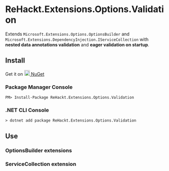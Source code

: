 # ReHackt.Extensions.Options.Validation
Extends `Microsoft.Extensions.Options.OptionsBuilder` and `Microsoft.Extensions.DependencyInjection.IServiceCollection` with **nested data annotations validation** and **eager validation on startup**.

## Install

Get it on <a href="https://www.nuget.org/packages/ReHackt.Extensions.Options.Validation"><img src="https://www.nuget.org/Content/gallery/img/default-package-icon.svg" height=18 style="height:18px;" /> NuGet</a>

### Package Manager Console

```
PM> Install-Package ReHackt.Extensions.Options.Validation
```

### .NET CLI Console

```
> dotnet add package ReHackt.Extensions.Options.Validation
```

## Use

### OptionsBuilder extensions

### ServiceCollection extension
